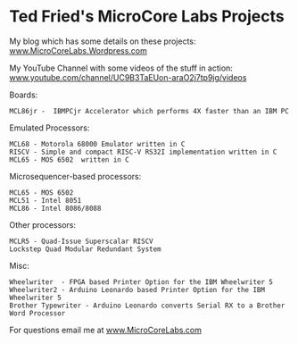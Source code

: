 # Ted Fried's MicroCore Labs Projects

My blog which has some details on these projects: www.MicroCoreLabs.Wordpress.com

My YouTube Channel with some videos of the stuff in action: www.youtube.com/channel/UC9B3TaEUon-araO2j7tp9jg/videos


Boards:

	MCL86jr -  IBMPCjr Accelerator which performs 4X faster than an IBM PC 
	
Emulated Processors:

	MCL68 - Motorola 68000 Emulator written in C
    RISCV - Simple and compact RISC-V RS32I implementation written in C
    MCL65 - MOS 6502  written in C

Microsequencer-based processors: 

    MCL65 - MOS 6502 
    MCL51 - Intel 8051
    MCL86 - Intel 8086/8088
    
Other processors:

    MCLR5 - Quad-Issue Superscalar RISCV
    Lockstep Quad Modular Redundant System 
    
Misc:

    Wheelwriter  - FPGA based Printer Option for the IBM Wheelwriter 5
    Wheelwriter2 - Arduino Leonardo based Printer Option for the IBM Wheelwriter 5
	Brother Typewriter - Arduino Leonardo converts Serial RX to a Brother Word Processor
    
        
For questions email me at www.MicroCoreLabs.com
